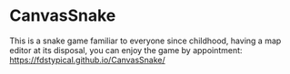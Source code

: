 # CanvasSnake
This is a snake game familiar to everyone since childhood, having a map editor at its disposal, you can enjoy the game by appointment: https://fdstypical.github.io/CanvasSnake/
